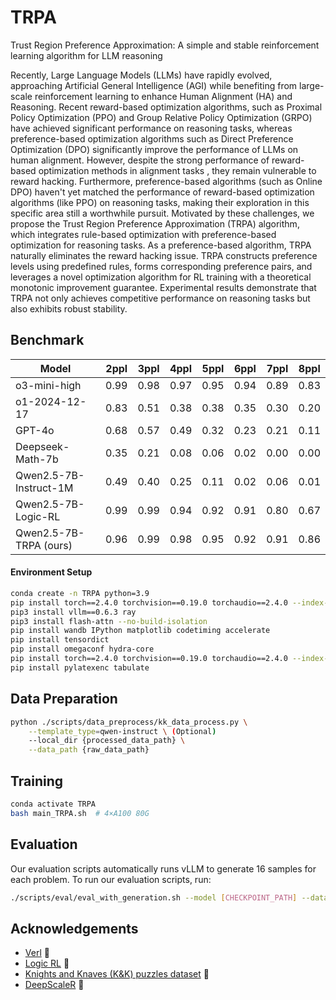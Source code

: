 
# TRPA
Trust Region Preference Approximation: A simple and stable reinforcement learning algorithm for LLM reasoning

Recently, Large Language Models (LLMs) have rapidly evolved, approaching Artificial General Intelligence (AGI) while benefiting from large-scale reinforcement learning to enhance Human Alignment (HA) and Reasoning. Recent reward-based optimization algorithms, such as Proximal Policy Optimization (PPO) and Group Relative Policy Optimization (GRPO) have achieved significant performance on reasoning tasks, whereas preference-based optimization algorithms such as Direct Preference Optimization (DPO) significantly improve the performance of LLMs on human alignment. However, despite the strong performance of reward-based optimization methods in alignment tasks , they remain vulnerable to reward hacking. Furthermore, preference-based algorithms (such as Online DPO) haven't yet matched the performance of reward-based optimization algorithms (like PPO) on reasoning tasks, making their exploration in this specific area still a worthwhile pursuit. Motivated by these challenges, we propose the Trust Region Preference Approximation (TRPA) algorithm, which integrates rule-based optimization with preference-based optimization for reasoning tasks. As a preference-based algorithm, TRPA naturally eliminates the reward hacking issue. TRPA constructs preference levels using predefined rules, forms corresponding preference pairs, and leverages a novel optimization algorithm for RL training with a theoretical monotonic improvement guarantee. Experimental results demonstrate that TRPA not only achieves competitive performance on reasoning tasks but also exhibits robust stability.

## Benchmark

| Model                                                             | 2ppl | 3ppl | 4ppl | 5ppl | 6ppl | 7ppl | 8ppl |
|------------------------------------------------------------------------|------|------|------|------|------|------|------|
| o3-mini-high                | 0.99 | 0.98 | 0.97 | 0.95 | 0.94 | 0.89 | 0.83 |
| o1-2024-12-17               | 0.83 | 0.51 | 0.38 | 0.38 | 0.35 | 0.30 | 0.20 |
| GPT-4o                      | 0.68 | 0.57 | 0.49 | 0.32 | 0.23 | 0.21 | 0.11 |
| Deepseek-Math-7b            | 0.35 | 0.21 | 0.08 | 0.06 | 0.02 | 0.00 | 0.00 |
| Qwen2.5-7B-Instruct-1M      | 0.49 | 0.40 | 0.25 | 0.11 | 0.02 | 0.06 | 0.01 |
| Qwen2.5-7B-Logic-RL         | 0.99 | 0.99 | 0.94 | 0.92 | 0.91 | 0.80 | 0.67 |
| Qwen2.5-7B-TRPA (ours)      | 0.96 | 0.99 | 0.98 | 0.95 | 0.92 | 0.91 | 0.86 |


#### Environment Setup
```bash
conda create -n TRPA python=3.9
pip install torch==2.4.0 torchvision==0.19.0 torchaudio==2.4.0 --index-url https://download.pytorch.org/whl/cu121
pip3 install vllm==0.6.3 ray
pip3 install flash-attn --no-build-isolation
pip install wandb IPython matplotlib codetiming accelerate
pip install tensordict
pip install omegaconf hydra-core
pip install torch==2.4.0 torchvision==0.19.0 torchaudio==2.4.0 --index-url https://download.pytorch.org/whl/cu121
pip install pylatexenc tabulate
```

## Data Preparation
```bash
python ./scripts/data_preprocess/kk_data_process.py \
    --template_type=qwen-instruct \ (Optional)
    --local_dir {processed_data_path} \
    --data_path {raw_data_path}
```

## Training
```bash
conda activate TRPA
bash main_TRPA.sh  # 4×A100 80G
```


## Evaluation

Our evaluation scripts automatically runs vLLM to generate 16 samples for each problem. To run our evaluation scripts, run:
```bash
./scripts/eval/eval_with_generation.sh --model [CHECKPOINT_PATH] --datasets [DATASET1] [DATASET2] --output-dir [OUTPUT_DIR]
```

## Acknowledgements
- [Verl](https://github.com/volcengine/verl) 🔗
- [Logic RL](https://github.com/Unakar/Logic-RL) 🔗
- [Knights and Knaves (K&K) puzzles dataset](https://github.com/AlphaPav/mem-kk-logic) 🔗
- [DeepScaleR](https://github.com/agentica-project/deepscaler) 🔗





